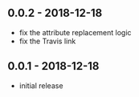 ## 0.0.2 - 2018-12-18

- fix the attribute replacement logic
- fix the Travis link

## 0.0.1 - 2018-12-18

- initial release
